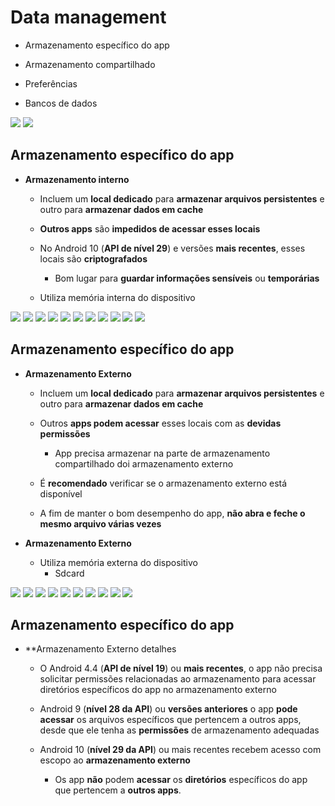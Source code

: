 # Data management

- Armazenamento específico do app

- Armazenamento compartilhado
  
- Preferências
  
- Bancos de dados

<img src=".assets/101.jpg">

<img src=".assets/102.jpg">

## Armazenamento específico do app

- **Armazenamento interno**

  - Incluem um **local dedicado** para **armazenar arquivos persistentes** e outro para **armazenar dados em cache**
 
  - **Outros apps** são **impedidos de acessar esses locais**
 
  - No Android 10 (**API de nível 29**) e versões **mais recentes**, esses locais são **criptografados**
 
    - Bom lugar para **guardar informações sensíveis** ou **temporárias**
   
  - Utiliza memória interna do dispositivo
 
<img src=".assets/103.jpg">

<img src=".assets/104.jpg">

<img src=".assets/105.jpg">

<img src=".assets/106.jpg">

<img src=".assets/107.jpg">

<img src=".assets/108.jpg">

<img src=".assets/109.jpg">

<img src=".assets/110.jpg">

<img src=".assets/111.jpg">

<img src=".assets/112.jpg">

<img src=".assets/113.jpg">

## Armazenamento específico do app

- **Armazenamento Externo**

  - Incluem um **local dedicado** para **armazenar arquivos persistentes** e outro para **armazenar dados em cache**
 
  - Outros **apps podem acessar** esses locais com as **devidas permissões**
 
    - App precisa armazenar na parte de armazenamento compartilhado doi armazenamento externo
   
  - É **recomendado** verificar se o armazenamento externo está disponível
 
  - A fim de manter o bom desempenho do app, **não abra e feche o mesmo arquivo várias vezes**


- **Armazenamento Externo**

  - Utiliza memória externa do dispositivo
    - Sdcard
   
<img src=".assets/114.jpg">

<img src=".assets/115.jpg">

<img src=".assets/116.jpg">

<img src=".assets/117.jpg">

<img src=".assets/118.jpg">

<img src=".assets/119.jpg">

<img src=".assets/120.jpg">

<img src=".assets/121.jpg">

<img src=".assets/122.jpg">

<img src=".assets/123.jpg">

## Armazenamento específico do app

- **Armazenamento Externo detalhes

  - O Android 4.4 (**API de nível 19**) ou **mais recentes**, o app não precisa solicitar permissões relacionadas ao armazenamento para acessar diretórios específicos do app no armazenamento externo
 
  - Android 9 (**nível 28 da API**) ou **versões anteriores** o app **pode acessar** os arquivos específicos que pertencem a outros apps, desde que ele tenha as **permissões** de armazenamento adequadas
 
  - Android 10 (**nível 29 da API**) ou mais recentes recebem acesso com escopo ao **armazenamento externo**
 
    - Os app **não** podem **acessar** os **diretórios** específicos do app que pertencem a **outros apps**.
